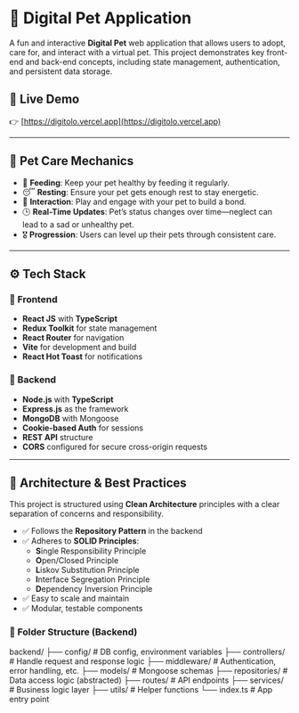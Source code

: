 # 🐾 Digital Pet Application

A fun and interactive **Digital Pet** web application that allows users to adopt, care for, and interact with a virtual pet. This project demonstrates key front-end and back-end concepts, including state management, authentication, and persistent data storage.

## 🚀 Live Demo

👉 [https://digitolo.vercel.app](https://digitolo.vercel.app)

---

## 📘 Pet Care Mechanics

- 🍼 **Feeding**: Keep your pet healthy by feeding it regularly.
- 😴 **Resting**: Ensure your pet gets enough rest to stay energetic.
- 💖 **Interaction**: Play and engage with your pet to build a bond.
- 🕒 **Real-Time Updates**: Pet’s status changes over time—neglect can lead to a sad or unhealthy pet.
- 🎖️ **Progression**: Users can level up their pets through consistent care.

---

## ⚙️ Tech Stack

### 🔷 Frontend
- **React JS** with **TypeScript**
- **Redux Toolkit** for state management
- **React Router** for navigation
- **Vite** for development and build
- **React Hot Toast** for notifications

### 🔶 Backend
- **Node.js** with **TypeScript**
- **Express.js** as the framework
- **MongoDB** with Mongoose
- **Cookie-based Auth** for sessions
- **REST API** structure
- **CORS** configured for secure cross-origin requests

---

## 🧱 Architecture & Best Practices

This project is structured using **Clean Architecture** principles with a clear separation of concerns and responsibility.

- ✅ Follows the **Repository Pattern** in the backend
- ✅ Adheres to **SOLID Principles**:
  - **S**ingle Responsibility Principle
  - **O**pen/Closed Principle
  - **L**iskov Substitution Principle
  - **I**nterface Segregation Principle
  - **D**ependency Inversion Principle
- ✅ Easy to scale and maintain
- ✅ Modular, testable components

### 📂 Folder Structure (Backend)

backend/ 
  ├── config/ # DB config, environment variables 
  ├── controllers/ # Handle request and response logic 
  ├── middleware/ # Authentication, error handling, etc. 
  ├── models/ # Mongoose schemas 
  ├── repositories/ # Data access logic (abstracted) 
  ├── routes/ # API endpoints 
  ├── services/ # Business logic layer 
  ├── utils/ # Helper functions 
  └── index.ts # App entry point
